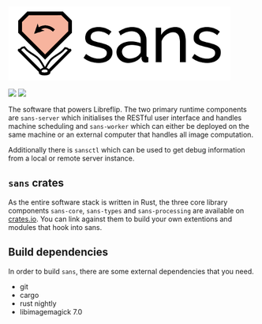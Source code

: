 ![Libreflip sans](sans.png)

[![](https://travis-ci.org/libreflip/sans.svg?branch=master)](https://travis-ci.org/libreflip/sans)
[![](https://coveralls.io/repos/github/libreflip/sans/badge.svg?branch=master&service=github)](https://coveralls.io/github/libreflip/sans?branch=master)

<!--
[![](https://docs.rs/barrel/badge.svg)](https://docs.rs/barrel/) 
[![](https://img.shields.io/crates/v/barrel.svg)](https://crates.io/crates/barrel)
[![](https://img.shields.io/crates/d/barrel.svg)](https://crates.io/crates/barrel)
-->

The software that powers Libreflip. The two primary runtime components are `sans-server` which initialises the RESTful user interface and handles machine scheduling and `sans-worker` which can either be deployed on the same machine or an external computer that handles all image computation.

Additionally there is `sansctl` which can be used to get debug information from a local or remote server instance.

## `sans` crates

As the entire software stack is written in Rust, the three core library components `sans-core`, `sans-types` and `sans-processing` are available on [crates.io](http://crates.io). You can link against them to build your own extentions and modules that hook into sans.

## Build dependencies

In order to build `sans`, there are some external dependencies that you need.

 - git
 - cargo
 - rust nightly
 - libimagemagick 7.0
